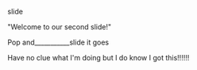  slide

 "Welcome to our second slide!"

 Pop and___________slide it goes

 Have no clue what I'm doing but I do know I got this!!!!!!
